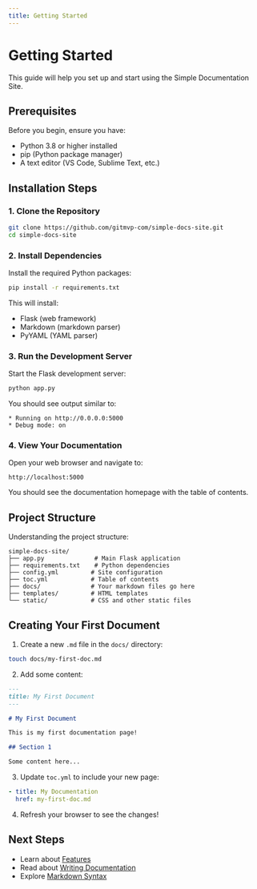 ```yaml
---
title: Getting Started
---
```


# Getting Started

This guide will help you set up and start using the Simple Documentation Site.

## Prerequisites

Before you begin, ensure you have:

- Python 3.8 or higher installed
- pip (Python package manager)
- A text editor (VS Code, Sublime Text, etc.)

## Installation Steps

### 1. Clone the Repository

```bash
git clone https://github.com/gitmvp-com/simple-docs-site.git
cd simple-docs-site
```

### 2. Install Dependencies

Install the required Python packages:

```bash
pip install -r requirements.txt
```

This will install:
- Flask (web framework)
- Markdown (markdown parser)
- PyYAML (YAML parser)

### 3. Run the Development Server

Start the Flask development server:

```bash
python app.py
```

You should see output similar to:

```
* Running on http://0.0.0.0:5000
* Debug mode: on
```

### 4. View Your Documentation

Open your web browser and navigate to:

```
http://localhost:5000
```

You should see the documentation homepage with the table of contents.

## Project Structure

Understanding the project structure:

```
simple-docs-site/
├── app.py              # Main Flask application
├── requirements.txt    # Python dependencies
├── config.yml         # Site configuration
├── toc.yml            # Table of contents
├── docs/              # Your markdown files go here
├── templates/         # HTML templates
└── static/            # CSS and other static files
```

## Creating Your First Document

1. Create a new `.md` file in the `docs/` directory:

```bash
touch docs/my-first-doc.md
```

2. Add some content:

```markdown
---
title: My First Document
---

# My First Document

This is my first documentation page!

## Section 1

Some content here...
```

3. Update `toc.yml` to include your new page:

```yaml
- title: My Documentation
  href: my-first-doc.md
```

4. Refresh your browser to see the changes!

## Next Steps

- Learn about [Features](features.md)
- Read about [Writing Documentation](writing-docs.md)
- Explore [Markdown Syntax](markdown-syntax.md)
